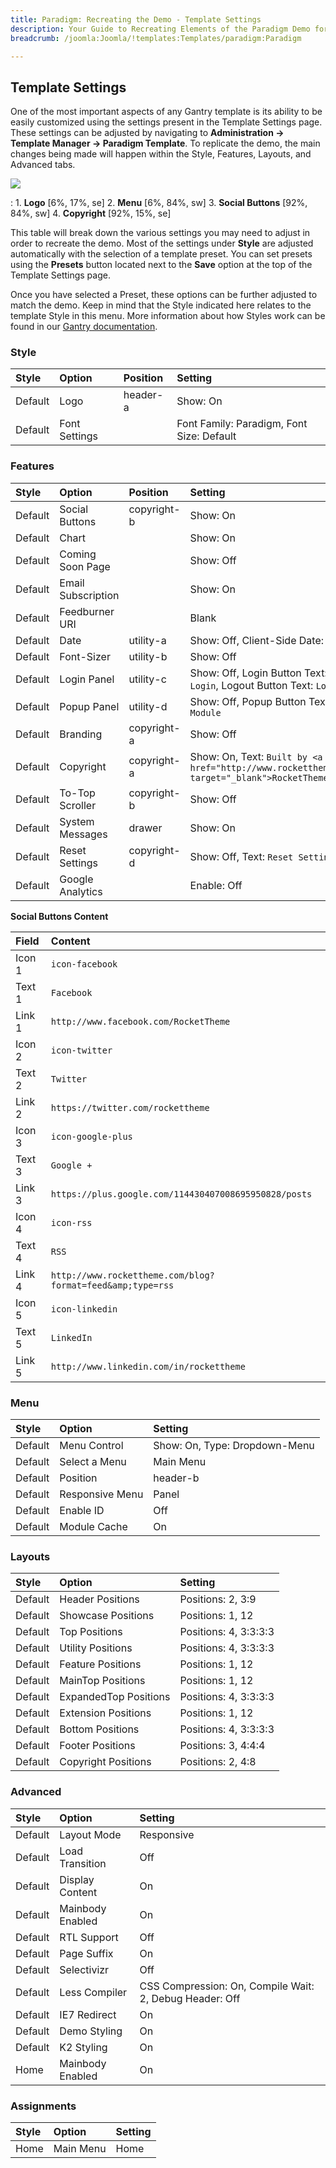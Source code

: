 ```yaml
---
title: Paradigm: Recreating the Demo - Template Settings
description: Your Guide to Recreating Elements of the Paradigm Demo for Joomla
breadcrumb: /joomla:Joomla/!templates:Templates/paradigm:Paradigm

---
```


Template Settings
-----
One of the most important aspects of any Gantry template is its ability to be easily customized using the settings present in the Template Settings page. These settings can be adjusted by navigating to **Administration -> Template Manager -> Paradigm Template**. To replicate the demo, the main changes being made will happen within the Style, Features, Layouts, and Advanced tabs. 

![][paradigm2]

:   1. **Logo**  [6%, 17%, se]
    2. **Menu**  [6%, 84%, sw]
    3. **Social Buttons** [92%, 84%, sw]
    4. **Copyright**  [92%, 15%, se]

This table will break down the various settings you may need to adjust in order to recreate the demo. Most of the settings under **Style** are adjusted automatically with the selection of a template preset. You can set presets using the **Presets** button located next to the **Save** option at the top of the Template Settings page.

Once you have selected a Preset, these options can be further adjusted to match the demo. Keep in mind that the Style indicated here relates to the template Style in this menu. More information about how Styles work can be found in our [Gantry documentation][Style].

### Style
| Style   | Option        | Position | Setting                                   |  
| :------ | :------------ | :------- | :---------------------------------------- |  
| Default | Logo          | header-a | Show: On                                  |  
| Default | Font Settings |          | Font Family: Paradigm, Font Size: Default |  

### Features
| Style   | Option             | Position    | Setting                                                                                          |  
| :------ | :----------------- | :---------- | :----------------------------------------------------------------------------------------------- |  
| Default | Social Buttons     | copyright-b | Show: On                                                                                         |  
| Default | Chart              |             | Show: On                                                                                         |  
| Default | Coming Soon Page   |             | Show: Off                                                                                        |  
| Default | Email Subscription |             | Show: On                                                                                         |  
| Default | Feedburner URI     |             | Blank                                                                                            |  
| Default | Date               | utility-a   | Show: Off, Client-Side Date: Off                                                                            |  
| Default | Font-Sizer         | utility-b   | Show: Off                                                                                        |  
| Default | Login Panel        | utility-c   | Show: Off, Login Button Text: `Member Login`, Logout Button Text: `Logout`                       |  
| Default | Popup Panel        | utility-d   | Show: Off, Popup Button Text: `Popup Module`                                                     |  
| Default | Branding           | copyright-a | Show: Off                                                                                        |  
| Default | Copyright          | copyright-a | Show: On, Text: `Built by <a href="http://www.rockettheme.com/" target="_blank">RocketTheme</a>` |  
| Default | To-Top Scroller    | copyright-b | Show: Off                                                                                        |  
| Default | System Messages    | drawer      | Show: On                                                                                         |  
| Default | Reset Settings     | copyright-d | Show: Off, Text: `Reset Settings`                                                                |  
| Default | Google Analytics   |             | Enable: Off                                                                                      |  

**Social Buttons Content**

| Field       | Content                                                    |
| :---------- | :----------                                                |
| Icon 1      | `icon-facebook`                                            |
| Text 1      | `Facebook`                                                 |
| Link 1      | `http://www.facebook.com/RocketTheme`                      |
| Icon 2      | `icon-twitter`                                             |
| Text 2      | `Twitter`                                                  |
| Link 2      | `https://twitter.com/rockettheme`                          |
| Icon 3      | `icon-google-plus`                                         |
| Text 3      | `Google +`                                                 |
| Link 3      | `https://plus.google.com/114430407008695950828/posts`      |
| Icon 4      | `icon-rss`                                                 |
| Text 4      | `RSS`                                                      |
| Link 4      | `http://www.rockettheme.com/blog?format=feed&amp;type=rss` |
| Icon 5      | `icon-linkedin`                                            |
| Text 5      | `LinkedIn`                                                 |
| Link 5      | `http://www.linkedin.com/in/rockettheme`                   |

### Menu
| Style   | Option          | Setting                       |  
| :------ | :-------------- | :---------------------------- |  
| Default | Menu Control    | Show: On, Type: Dropdown-Menu |  
| Default | Select a Menu   | Main Menu                     |  
| Default | Position        | header-b                      |  
| Default | Responsive Menu | Panel                         |  
| Default | Enable ID       | Off                           |  
| Default | Module Cache    | On                            |  

### Layouts
| Style   | Option                | Setting               |  
| :------ | :-------------------- | :-------------------- |  
| Default | Header Positions      | Positions: 2, 3:9     |  
| Default | Showcase Positions    | Positions: 1, 12      |  
| Default | Top Positions         | Positions: 4, 3:3:3:3 |  
| Default | Utility Positions     | Positions: 4, 3:3:3:3 |  
| Default | Feature Positions     | Positions: 1, 12      |  
| Default | MainTop Positions     | Positions: 1, 12      |  
| Default | ExpandedTop Positions | Positions: 4, 3:3:3:3 |  
| Default | Extension Positions   | Positions: 1, 12      |  
| Default | Bottom Positions      | Positions: 4, 3:3:3:3 |  
| Default | Footer Positions      | Positions: 3, 4:4:4   |  
| Default | Copyright Positions   | Positions: 2, 4:8     |  

### Advanced
| Style   | Option           | Setting                                                 |  
| :------ | :--------------- | :------------------------------------------------------ |  
| Default | Layout Mode      | Responsive                                              |  
| Default | Load Transition  | Off                                                     |  
| Default | Display Content  | On                                                      |  
| Default | Mainbody Enabled | On                                                      |  
| Default | RTL Support      | Off                                                     |  
| Default | Page Suffix      | On                                                      |  
| Default | Selectivizr      | Off                                                     |  
| Default | Less Compiler    | CSS Compression: On, Compile Wait: 2, Debug Header: Off |  
| Default | IE7 Redirect     | On                                                      |  
| Default | Demo Styling     | On                                                      |  
| Default | K2 Styling       | On                                                      |  
| Home    | Mainbody Enabled | On                                                      |  

### Assignments
| Style | Option    | Setting |  
| :---- | :-------- | :------ |  
| Home  | Main Menu | Home    |  

[demo25]: assets/Paradigm.jpg
[menu]: ../../start/menu.md
[Style]: http://www.gantry-framework.org/documentation/joomla/configure
[paradigm2]: assets/paradigm2.jpeg
